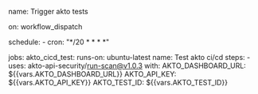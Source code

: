 name: Trigger akto tests
 
on:
  workflow_dispatch

  schedule:
    - cron: "*/20 * * * *"

jobs:
  akto_cicd_test:
    runs-on: ubuntu-latest
    name: Test akto ci/cd
    steps:
      - uses: akto-api-security/run-scan@v1.0.3
        with:
          AKTO_DASHBOARD_URL: ${{vars.AKTO_DASHBOARD_URL}}
          AKTO_API_KEY: ${{vars.AKTO_API_KEY}}
          AKTO_TEST_ID: ${{vars.AKTO_TEST_ID}}
